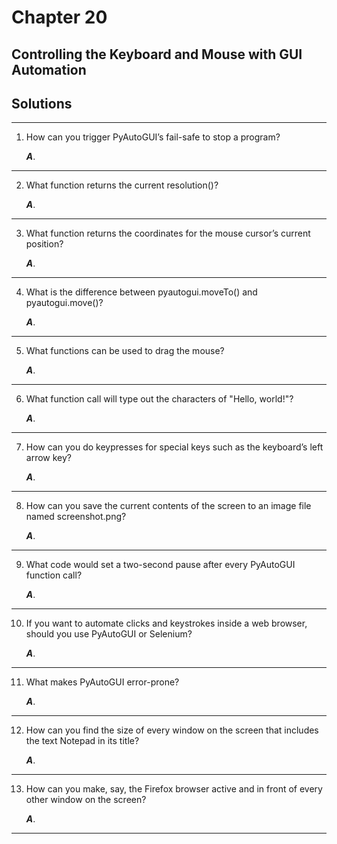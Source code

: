 
# Chapter 20

##  Controlling the Keyboard and Mouse with GUI Automation

## Solutions
-----
1. How can you trigger PyAutoGUI’s fail-safe to stop a program?

    ***A***.
------

2. What function returns the current resolution()?

    ***A***.
------

3. What function returns the coordinates for the mouse cursor’s current position?

    ***A***.
------

4. What is the difference between pyautogui.moveTo() and pyautogui.move()?

    ***A***.
------

5. What functions can be used to drag the mouse?

    ***A***.
------

6. What function call will type out the characters of "Hello, world!"?

    ***A***.
------

7. How can you do keypresses for special keys such as the keyboard’s left arrow key?

    ***A***.
------

8. How can you save the current contents of the screen to an image file named screenshot.png?

    ***A***.
------

9. What code would set a two-second pause after every PyAutoGUI function call?

    ***A***.
------

10. If you want to automate clicks and keystrokes inside a web browser, should you use PyAutoGUI or Selenium?

    ***A***.
------

11. What makes PyAutoGUI error-prone?

    ***A***.
------

12. How can you find the size of every window on the screen that includes the text Notepad in its title?

    ***A***.
------

13. How can you make, say, the Firefox browser active and in front of every other window on the screen?

    ***A***.
------